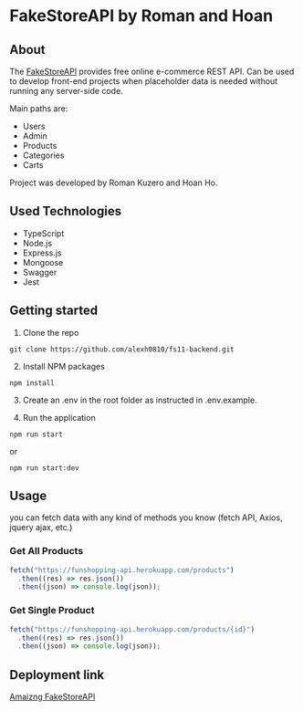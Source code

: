 # FakeStoreAPI by Roman and Hoan
## About
The [FakeStoreAPI](https://funshopping-api.herokuapp.com/api-docs/) provides free online e-commerce REST API. Can be used to develop front-end projects when placeholder data is needed without running any server-side code. 

Main paths are: 
- Users
- Admin
- Products
- Categories
- Carts

Project was developed by Roman Kuzero and Hoan Ho.

## Used Technologies
- TypeScript
- Node.js
- Express.js
- Mongoose
- Swagger
- Jest

## Getting started

1. Clone the repo
```
git clone https://github.com/alexh0810/fs11-backend.git
```
2. Install NPM packages
```
npm install
```
3. Create an .env in the root folder as instructed in .env.example.

4. Run the application
```
npm run start
```
or 
```
npm run start:dev
```

## Usage
you can fetch data with any kind of methods you know (fetch API, Axios, jquery ajax, etc.)
### Get All Products
```js
fetch("https://funshopping-api.herokuapp.com/products")
  .then((res) => res.json())
  .then((json) => console.log(json));
```
### Get Single Product
```js
fetch("https://funshopping-api.herokuapp.com/products/{id}")
  .then((res) => res.json())
  .then((json) => console.log(json));
```

## Deployment link

[Amaizng FakeStoreAPI](https://funshopping-api.herokuapp.com/api-docs/)
